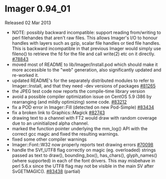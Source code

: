 # Imager 0.94_01

Released 02 Mar 2013

- NOTE: possibly backward incompatible: support reading from/writing to perl filehandes that aren't raw files. This allows Imager's I/O to honour handles with layers such as gzip, scalar file handles or tied file handles. This is backward incompatible in that previous Imager would simply use fileno() to retrieve the fd for the file and call write(2) etc on it directly. [#78843](https://github.com/tonycoz/imager/issues/78843) 
- moved most of README to lib/Imager/Install.pod which should make it more accessible to the "web" generation, also significantly updated and re-worked it. 
- updated README's for the separately distributed modules to refer to Imager::Install, and that they need -dev versions of packages [#81265](https://github.com/tonycoz/imager/issues/81265) 
- the JPEG test code now reports the compile-time library version 
- avoid a possible compiler optimization issue on CentOS 5.9 i386 by rearranging (and mildly optimizing) some code. [#83212](https://github.com/tonycoz/imager/issues/83212) 
- fix a POD error in Imager::Fill (detected on new Pod-Simple) [#83434](https://github.com/tonycoz/imager/issues/83434) 
- fix a broken link to Graphics::Magick [#82743](https://github.com/tonycoz/imager/issues/82743) 
- drawing text to a channel with FT2 would draw with random coverage due to an uninitialized alpha channel. 
- marked the function pointer underlying the mm_log() API with the correct gcc magic and fixed the resulting warnings. 
- fixed some other compiler warnings 
- Imager::Font::W32 now properly reports text drawing errors [#70098](https://github.com/tonycoz/imager/issues/70098) 
- handle the SVf_UTF8 flag correctly on magic (eg. overloaded) strings passed as text to draw(), bounding_box(), has_chars(), glyph_names() (where supported) in each of the font drivers. This may misbehave in perl 5.6.x since the UTF8 flag may not be visible in the main SV after SvGETMAGIC(). [#83438](https://github.com/tonycoz/imager/issues/83438) (partial)